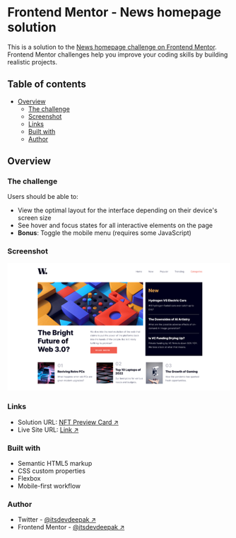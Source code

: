 # Frontend Mentor - News homepage solution

This is a solution to the [News homepage challenge on Frontend Mentor](https://www.frontendmentor.io/challenges/news-homepage-H6SWTa1MFl). Frontend Mentor challenges help you improve your coding skills by building realistic projects. 

## Table of contents

- [Overview](#overview)
  - [The challenge](#the-challenge)
  - [Screenshot](#screenshot)
  - [Links](#links)
  - [Built with](#built-with)
  - [Author](#author)

## Overview

### The challenge

Users should be able to:

- View the optimal layout for the interface depending on their device's screen size
- See hover and focus states for all interactive elements on the page
- **Bonus**: Toggle the mobile menu (requires some JavaScript)

### Screenshot

![](.github/images/screenshot.png)


### Links
<!-- TODO: Update link -->
- Solution URL: [NFT Preview Card ↗](https://www.frontendmentor.io/solutions/nft-preview-card-component-html-css-4KZbCYeozW)
- Live Site URL: [Link ↗](https://itsdevdeepak.github.io/news-homepage-main/)


### Built with

- Semantic HTML5 markup
- CSS custom properties
- Flexbox
- Mobile-first workflow


### Author

- Twitter - [@itsdevdeepak ↗](https://www.twitter.com/itsdevdeepak)
- Frontend Mentor - [@itsdevdeepak ↗](https://www.frontendmentor.io/profile/itsdevdeepak)